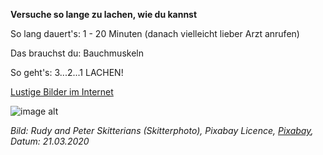 **Versuche so lange zu lachen, wie du kannst**

So lang dauert's: 1 - 20 Minuten (danach vielleicht lieber Arzt anrufen)

Das brauchst du: Bauchmuskeln

So geht's: 3...2...1 LACHEN! 

[Lustige Bilder im Internet](https://www.google.com/search?rls=en&sxsrf=ALeKk03q3ZIb5XSRcDahQkdi9yfxxwMr2g:1584806787771&q=funny+images&tbm=isch&source=univ&client=safari&sa=X&ved=2ahUKEwjDn_2s-avoAhWNN8AKHazPD0gQsAR6BAgKEAE&biw=1280&bih=714)

![image alt](https://cdn.pixabay.com/photo/2016/11/13/21/46/sheep-1822137_1280.jpg)

*Bild: Rudy and Peter Skitterians (Skitterphoto), Pixabay Licence, [Pixabay](https://pixabay.com/photos/sheep-curious-look-farm-animal-1822137/), Datum: 21.03.2020*



